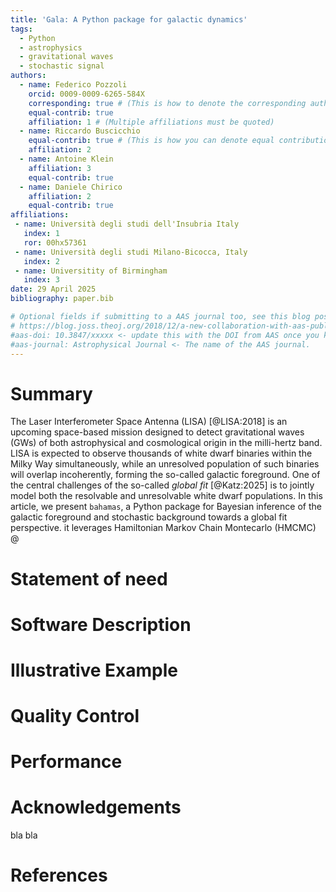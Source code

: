 ```yaml
---
title: 'Gala: A Python package for galactic dynamics'
tags:
  - Python
  - astrophysics
  - gravitational waves
  - stochastic signal
authors:
  - name: Federico Pozzoli
    orcid: 0009-0009-6265-584X
    corresponding: true # (This is how to denote the corresponding author)
    equal-contrib: true
    affiliation: 1 # (Multiple affiliations must be quoted)
  - name: Riccardo Buscicchio
    equal-contrib: true # (This is how you can denote equal contributions between multiple authors)
    affiliation: 2
  - name: Antoine Klein
    affiliation: 3
    equal-contrib: true
  - name: Daniele Chirico
    affiliation: 2
    equal-contrib: true
affiliations:
 - name: Università degli studi dell'Insubria Italy
   index: 1
   ror: 00hx57361
 - name: Università degli studi Milano-Bicocca, Italy
   index: 2
 - name: Universitity of Birmingham
   index: 3
date: 29 April 2025
bibliography: paper.bib

# Optional fields if submitting to a AAS journal too, see this blog post:
# https://blog.joss.theoj.org/2018/12/a-new-collaboration-with-aas-publishing
#aas-doi: 10.3847/xxxxx <- update this with the DOI from AAS once you know it.
#aas-journal: Astrophysical Journal <- The name of the AAS journal.
---
```


# Summary

The Laser Interferometer Space Antenna (LISA) [@LISA:2018] is an upcoming space-based mission designed to detect gravitational waves (GWs) of both astrophysical and cosmological origin in the milli-hertz band. LISA is expected to observe thousands of white dwarf binaries within the Milky Way simultaneously, while an unresolved population of such binaries will overlap incoherently, forming the so-called galactic foreground.
One of the central challenges of the so-called *global fit* [@Katz:2025] is to jointly model both the resolvable and unresolvable white dwarf populations. 
In this article, we present `bahamas`, a Python package for Bayesian inference of the galactic foreground and stochastic background towards a global fit perspective. it leverages Hamiltonian Markov Chain Montecarlo (HMCMC) @


# Statement of need

# Software Description 

# Illustrative Example

# Quality Control

# Performance

# Acknowledgements

bla bla

# References